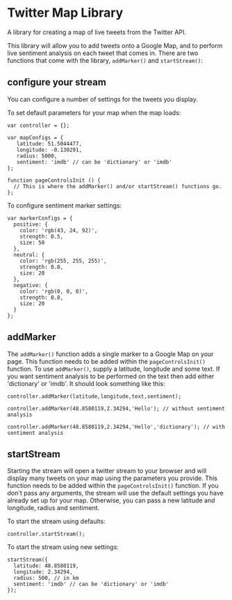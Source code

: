 Twitter Map Library
===========

A library for creating a map of live tweets from the Twitter API.

This library will allow you to add tweets onto a Google Map, and to perform live sentiment analysis on each tweet that comes in. There are two functions that come with the library, `addMarker()` and `startStream()`:

## configure your stream

You can configure a number of settings for the tweets you display.

To set default parameters for your map when the map loads:

```
var controller = {};

var mapConfigs = {
   latitude: 51.5044477,
   longitude: -0.130291,
   radius: 5000,
   sentiment: 'imdb' // can be 'dictionary' or 'imdb'
};

function pageControlsInit () {
  // This is where the addMarker() and/or startStream() functions go.
};
```

To configure sentiment marker settings:

```
var markerConfigs = {
  positive: {
    color: 'rgb(43, 24, 92)',
    strength: 0.5,
    size: 50
  },
  neutral: {
    color: 'rgb(255, 255, 255)',
    strength: 0.8,
    size: 20
  },
  negative: {
    color: 'rgb(0, 0, 0)',
    strength: 0.8,
    size: 20
  }
};
```


## addMarker

The `addMarker()` function adds a single marker to a Google Map on your page. This function needs to be added within the `pageControlsInit()` function. To use `addMarker()`, supply a latitude, longitude and some text. If you want sentiment analysis to be performed on the text then add either 'dictionary' or 'imdb'. It should look something like this:

```
controller.addMarker(latitude,longitude,text,sentiment);

controller.addMarker(48.8580119,2.34294,'Hello'); // without sentiment analysis

controller.addMarker(48.8580119,2.34294,'Hello','dictionary'); // with sentiment analysis
```

## startStream

Starting the stream will open a twitter stream to your browser and will display many tweets on your map using the parameters you provide. This function needs to be added within the `pageControlsInit()` function. If you don't pass any arguments, the stream will use the default settings you have already set up for your map. Otherwise, you can pass a new latitude and longitude, radius and sentiment.

To start the stream using defaults:

```
controller.startStream();
```

To start the stream using new settings:

```
startStream({
  latitude: 48.8580119,
  longitude: 2.34294,
  radius: 500, // in km
  sentiment: 'imdb' // can be 'dictionary' or 'imdb'
});
```
